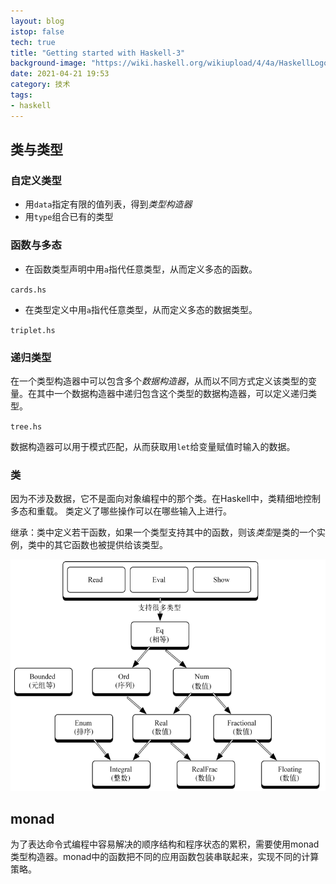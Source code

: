 ```yaml
---
layout: blog
istop: false
tech: true
title: "Getting started with Haskell-3"
background-image: "https://wiki.haskell.org/wikiupload/4/4a/HaskellLogoStyPreview-1.png"
date: 2021-04-21 19:53
category: 技术
tags:
- haskell
---
```


## 类与类型

### 自定义类型

- 用`data`指定有限的值列表，得到*类型构造器*
- 用`type`组合已有的类型

### 函数与多态

- 在函数类型声明中用`a`指代任意类型，从而定义多态的函数。

`cards.hs`

- 在类型定义中用`a`指代任意类型，从而定义多态的数据类型。

`triplet.hs`

### 递归类型

在一个类型构造器中可以包含多个*数据构造器*，从而以不同方式定义该类型的变量。在其中一个数据构造器中递归包含这个类型的数据构造器，可以定义递归类型。

`tree.hs`

数据构造器可以用于模式匹配，从而获取用`let`给变量赋值时输入的数据。

### 类

因为不涉及数据，它不是面向对象编程中的那个类。在Haskell中，类精细地控制多态和重载。 类定义了哪些操作可以在哪些输入上进行。

继承：类中定义若干函数，如果一个类型支持其中的函数，则该*类型*是类的一个实例，类中的其它函数也被提供给该类型。

![重要的Haskell类](../../style/img/md/haskell_builtin_class_inheritance.png)

## monad

为了表达命令式编程中容易解决的顺序结构和程序状态的累积，需要使用monad类型构造器。monad中的函数把不同的应用函数包装串联起来，实现不同的计算策略。

